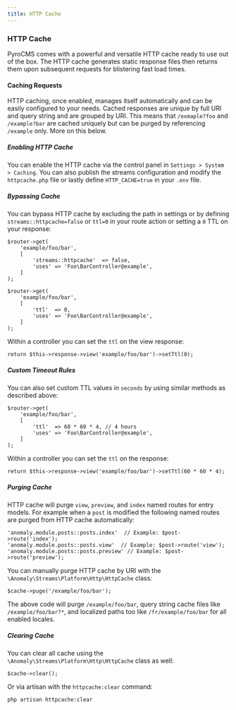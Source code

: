 ```yaml
---
title: HTTP Cache
---
```


### HTTP Cache

PyroCMS comes with a powerful and versatile HTTP cache ready to use out of the box. The HTTP cache generates static response files then returns them upon subsequent requests for blistering fast load times.

#### Caching Requests

HTTP caching, once enabled, manages itself automatically and can be easily configured to your needs. Cached responses are unique by full URI and query string and are grouped by URI. This means that `/exmaple?foo` and `/example?bar` are cached uniquely but can be purged by referencing `/example` only. More on this below.

##### Enabling HTTP Cache

You can enable the HTTP cache via the control panel in `Settings > System > Caching`. You can also publish the streams configuration and modify the `httpcache.php` file or lastly define `HTTP_CACHE=true` in your `.env` file.

##### Bypassing Cache

You can bypass HTTP cache by excluding the path in settings or by defining `streams::httpcache=false` or `ttl=0` in your route action or setting a `0` TTL on your response:

    $router->get(
        'example/foo/bar',
        [
            'streams::httpcache'  => false,
            'uses' => 'Foo\BarController@example',
        ]
    );
    
    $router->get(
        'example/foo/bar',
        [
            'ttl'  => 0,
            'uses' => 'Foo\BarController@example',
        ]
    );
    
Within a controller you can set the `ttl` on the view response:

    return $this->response->view('example/foo/bar')->setTtl(0);

##### Custom Timeout Rules

You can also set custom TTL values in `seconds` by using similar methods as described above:

    $router->get(
        'example/foo/bar',
        [
            'ttl'  => 60 * 60 * 4, // 4 hours
            'uses' => 'Foo\BarController@example',
        ]
    );
    
Within a controller you can set the `ttl` on the response:

    return $this->response->view('example/foo/bar')->setTtl(60 * 60 * 4);

##### Purging Cache

HTTP cache will purge `view`, `preview`, and `index` named routes for entry models. For example when a `post` is modified the following named routes are purged from HTTP cache automatically:

    'anomaly.module.posts::posts.index'  // Example: $post->route('index');
    'anomaly.module.posts::posts.view'  // Example: $post->route('view');
    'anomaly.module.posts::posts.preview' // Example: $post->route('preview');
    
You can manually purge HTTP cache by URI with the `\Anomaly\Streams\Platform\Http\HttpCache` class:
 
    $cache->puge('/example/foo/bar');

The above code will purge `/example/foo/bar`, query string cache files like `/example/foo/bar?*`, and localized paths too like `/fr/example/foo/bar` for all enabled locales. 

##### Clearing Cache

You can clear all cache using the `\Anomaly\Streams\Platform\Http\HttpCache` class as well:

    $cache->clear();

Or via artisan with the `httpcache:clear` command:

    php artisan httpcache:clear
